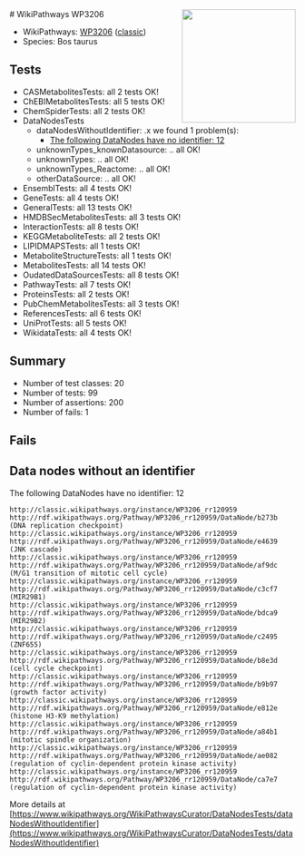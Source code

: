 <img style="float: right; width: 200px" src="https://upload.wikimedia.org/wikipedia/commons/thumb/8/83/Wplogo_with_text_500.png/640px-Wplogo_with_text_500.png" />
# WikiPathways WP3206

* WikiPathways: [WP3206](https://wikipathways.org/pathways/WP3206) ([classic](https://classic.wikipathways.org/instance/WP3206))
* Species: Bos taurus
## Tests
* CASMetabolitesTests: all 2 tests OK!
* ChEBIMetabolitesTests: all 5 tests OK!
* ChemSpiderTests: all 2 tests OK!
* DataNodesTests
    * dataNodesWithoutIdentifier: .x we found 1 problem(s):
        * [The following DataNodes have no identifier: 12](#8792c492)
    * unknownTypes_knownDatasource: .. all OK!
    * unknownTypes: .. all OK!
    * unknownTypes_Reactome: .. all OK!
    * otherDataSource: .. all OK!
* EnsemblTests: all 4 tests OK!
* GeneTests: all 4 tests OK!
* GeneralTests: all 13 tests OK!
* HMDBSecMetabolitesTests: all 3 tests OK!
* InteractionTests: all 8 tests OK!
* KEGGMetaboliteTests: all 2 tests OK!
* LIPIDMAPSTests: all 1 tests OK!
* MetaboliteStructureTests: all 1 tests OK!
* MetabolitesTests: all 14 tests OK!
* OudatedDataSourcesTests: all 8 tests OK!
* PathwayTests: all 7 tests OK!
* ProteinsTests: all 2 tests OK!
* PubChemMetabolitesTests: all 3 tests OK!
* ReferencesTests: all 6 tests OK!
* UniProtTests: all 5 tests OK!
* WikidataTests: all 4 tests OK!


## Summary

* Number of test classes: 20
* Number of tests: 99
* Number of assertions: 200
* Number of fails: 1

## Fails

<a name="8792c492" />

## Data nodes without an identifier

The following DataNodes have no identifier: 12
```
http://classic.wikipathways.org/instance/WP3206_rr120959 http://rdf.wikipathways.org/Pathway/WP3206_rr120959/DataNode/b273b (DNA replication checkpoint)
http://classic.wikipathways.org/instance/WP3206_rr120959 http://rdf.wikipathways.org/Pathway/WP3206_rr120959/DataNode/e4639 (JNK cascade)
http://classic.wikipathways.org/instance/WP3206_rr120959 http://rdf.wikipathways.org/Pathway/WP3206_rr120959/DataNode/af9dc (M/G1 transition of mitotic cell cycle)
http://classic.wikipathways.org/instance/WP3206_rr120959 http://rdf.wikipathways.org/Pathway/WP3206_rr120959/DataNode/c3cf7 (MIR29B1)
http://classic.wikipathways.org/instance/WP3206_rr120959 http://rdf.wikipathways.org/Pathway/WP3206_rr120959/DataNode/bdca9 (MIR29B2)
http://classic.wikipathways.org/instance/WP3206_rr120959 http://rdf.wikipathways.org/Pathway/WP3206_rr120959/DataNode/c2495 (ZNF655)
http://classic.wikipathways.org/instance/WP3206_rr120959 http://rdf.wikipathways.org/Pathway/WP3206_rr120959/DataNode/b8e3d (cell cycle checkpoint)
http://classic.wikipathways.org/instance/WP3206_rr120959 http://rdf.wikipathways.org/Pathway/WP3206_rr120959/DataNode/b9b97 (growth factor activity)
http://classic.wikipathways.org/instance/WP3206_rr120959 http://rdf.wikipathways.org/Pathway/WP3206_rr120959/DataNode/e812e (histone H3-K9 methylation)
http://classic.wikipathways.org/instance/WP3206_rr120959 http://rdf.wikipathways.org/Pathway/WP3206_rr120959/DataNode/a84b1 (mitotic spindle organization)
http://classic.wikipathways.org/instance/WP3206_rr120959 http://rdf.wikipathways.org/Pathway/WP3206_rr120959/DataNode/ae082 (regulation of cyclin-dependent protein kinase activity)
http://classic.wikipathways.org/instance/WP3206_rr120959 http://rdf.wikipathways.org/Pathway/WP3206_rr120959/DataNode/ca7e7 (regulation of cyclin-dependent protein kinase activity)
```

More details at [https://www.wikipathways.org/WikiPathwaysCurator/DataNodesTests/dataNodesWithoutIdentifier](https://www.wikipathways.org/WikiPathwaysCurator/DataNodesTests/dataNodesWithoutIdentifier)

